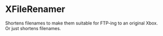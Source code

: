 # XFileRenamer
Shortens filenames to make them suitable for FTP-ing to an original Xbox. Or just shortens filenames.
